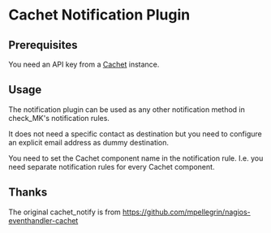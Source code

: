 # Cachet Notification Plugin

## Prerequisites

You need an API key from a [Cachet](https://cachethq.io/) instance.

## Usage

The notification plugin can be used as any other notification method in check_MK's notification rules.

It does not need a specific contact as destination but you need to configure an explicit email address as dummy destination.

You need to set the Cachet component name in the notification rule. I.e. you need separate notification rules for every Cachet component.

## Thanks

The original cachet_notify is from https://github.com/mpellegrin/nagios-eventhandler-cachet
